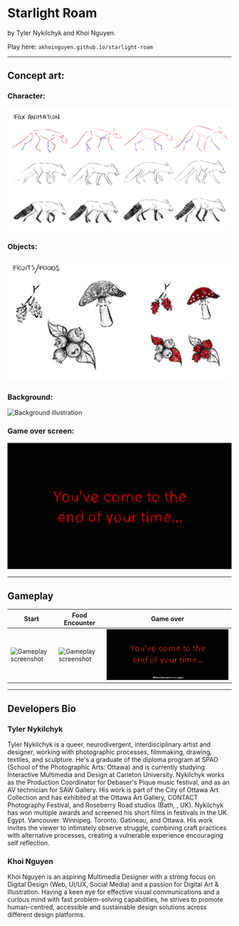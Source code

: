 # Starlight Roam

by Tyler Nykilchyk and Khoi Nguyen.

Play here: ```akhoinguyen.github.io/starlight-roam```

---

## Concept art:

### Character:

![Style sheet of the playable character](/assets/concept-art/foxconcept.jpg)

### Objects:

![Style sheet of still objects](/assets/concept-art/foodconcept.jpg)

### Background:

![Background illustration](/assets/concept-art/backgroundconcept.jpg)

### Game over screen:

![Game over screen illustration](/assets/concept-art/endscreenconcept.jpg)

---

## Gameplay

| Start | Food Encounter | Game over |
| --- | --- | --- |
| ![Gameplay screenshot](/assets/gameplay-screenshots/screenshot-1.png) | ![Gameplay screenshot](/assets/gameplay-screenshots/screenshot-2.png) | ![Gameplay screenshot](/assets/gameplay-screenshots/screenshot-3.png) |

---
## Developers Bio

### Tyler Nykilchyk

Tyler Nykilchyk is a queer, neurodivergent, interdisciplinary artist and designer, working with photographic processes, filmmaking, drawing, textiles, and sculpture. He's a graduate of the diploma program at SPAO (School of the Photographic Arts: Ottawa) and is currently studying Interactive Multimedia and Design at Carleton University. Nykilchyk works as the Production Coordinator for Debaser's Pique music festival, and as an AV technician for SAW Gallery. His work is part of the City of Ottawa Art Collection and has exhibited at the Ottawa Art Gallery, CONTACT Photography Festival, and Roseberry Road studios (Bath, , UK). Nykilchyk has won multiple awards and screened his short films in festivals in the UK. Egypt. Vancouver. Winnipeg. Toronto. Gatineau, and Ottawa. His work invites the viewer to intimately observe struggle, combining craft practices with alternative processes, creating a vulnerable experience encouraging self reflection.

### Khoi Nguyen

Khoi Nguyen is an aspiring Multimedia Designer with a strong focus on Digital Design (Web, UI/UX, Social Media) and a passion for Digital Art & Illustration. Having a keen eye for effective visual communications and a curious mind with fast problem-solving capabilities, he strives to promote human-centred, accessible and sustainable design solutions across different design platforms.
